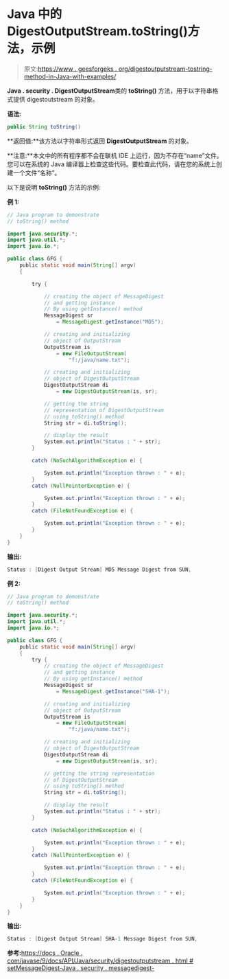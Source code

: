 # Java 中的 DigestOutputStream.toString()方法，示例

> 原文:[https://www . geesforgeks . org/digestoutputstream-tostring-method-in-Java-with-examples/](https://www.geeksforgeeks.org/digestoutputstream-tostring-method-in-java-with-examples/)

**Java . security . DigestOutputStream**类的 **toString()** 方法，用于以字符串格式提供 digestoutstream 的对象。

**语法:**

```java
public String toString()
```

**返回值:**该方法以字符串形式返回 **DigestOutputStream** 的对象。

**注意:**本文中的所有程序都不会在联机 IDE 上运行，因为不存在“name”文件。您可以在系统的 Java 编译器上检查这些代码。要检查此代码，请在您的系统上创建一个文件“名称”。

以下是说明 **toString()** 方法的示例:

**例 1:**

```java
// Java program to demonstrate
// toString() method

import java.security.*;
import java.util.*;
import java.io.*;

public class GFG {
    public static void main(String[] argv)
    {

        try {

            // creating the object of MessageDigest
            // and getting instance
            // By using getInstance() method
            MessageDigest sr
                = MessageDigest.getInstance("MD5");

            // creating and initializing
            // object of OutputStream
            OutputStream is
                = new FileOutputStream(
                    "f:/java/name.txt");

            // creating and initializing
            // object of DigestOutputStream
            DigestOutputStream di
                = new DigestOutputStream(is, sr);

            // getting the string
            // representation of DigestOutputStream
            // using toString() method
            String str = di.toString();

            // display the result
            System.out.println("Status : " + str);
        }

        catch (NoSuchAlgorithmException e) {

            System.out.println("Exception thrown : " + e);
        }
        catch (NullPointerException e) {

            System.out.println("Exception thrown : " + e);
        }
        catch (FileNotFoundException e) {

            System.out.println("Exception thrown : " + e);
        }
    }
}
```

**输出:**

```java
Status : [Digest Output Stream] MD5 Message Digest from SUN, 

```

**例 2:**

```java
// Java program to demonstrate
// toString() method

import java.security.*;
import java.util.*;
import java.io.*;

public class GFG {
    public static void main(String[] argv)
    {
        try {
            // creating the object of MessageDigest
            // and getting instance
            // By using getInstance() method
            MessageDigest sr
                = MessageDigest.getInstance("SHA-1");

            // creating and initializing
            // object of OutputStream
            OutputStream is
                = new FileOutputStream(
                    "f:/java/name.txt");

            // creating and initializing
            // object of DigestOutputStream
            DigestOutputStream di
                = new DigestOutputStream(is, sr);

            // getting the string representation
            // of DigestOutputStream
            // using toString() method
            String str = di.toString();

            // display the result
            System.out.println("Status : " + str);
        }

        catch (NoSuchAlgorithmException e) {

            System.out.println("Exception thrown : " + e);
        }
        catch (NullPointerException e) {

            System.out.println("Exception thrown : " + e);
        }
        catch (FileNotFoundException e) {

            System.out.println("Exception thrown : " + e);
        }
    }
}
```

**输出:**

```java
Status : [Digest Output Stream] SHA-1 Message Digest from SUN, 

```

**参考:**[https://docs . Oracle . com/javase/9/docs/API/Java/security/digestoutputstream . html # setMessageDigest-Java . security . messagedigest-](https://docs.oracle.com/javase/9/docs/api/java/security/DigestOutputStream.html#setMessageDigest-java.security.MessageDigest-)